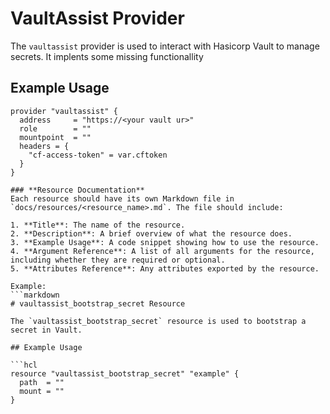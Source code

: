 # VaultAssist Provider

The `vaultassist` provider is used to interact with Hasicorp Vault to manage secrets. It implents some missing functionallity 

## Example Usage

```hcl
provider "vaultassist" {
  address     = "https://<your vault ur>"
  role        = ""
  mountpoint  = ""
  headers = {
    "cf-access-token" = var.cftoken
  }
}

### **Resource Documentation**
Each resource should have its own Markdown file in `docs/resources/<resource_name>.md`. The file should include:

1. **Title**: The name of the resource.
2. **Description**: A brief overview of what the resource does.
3. **Example Usage**: A code snippet showing how to use the resource.
4. **Argument Reference**: A list of all arguments for the resource, including whether they are required or optional.
5. **Attributes Reference**: Any attributes exported by the resource.

Example:
```markdown
# vaultassist_bootstrap_secret Resource

The `vaultassist_bootstrap_secret` resource is used to bootstrap a secret in Vault.

## Example Usage

```hcl
resource "vaultassist_bootstrap_secret" "example" {
  path  = ""
  mount = ""
}